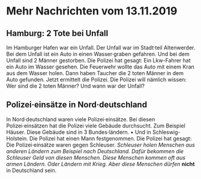 # Mehr Nachrichten vom 13.11.2019


## Hamburg: 2 Tote bei Unfall
Im Hamburger Hafen war ein Unfall. Der Unfall war im Stadt·teil Altenwerder. Bei dem Unfall ist ein Auto in einen Wasser·graben gefahren. Und bei dem Unfall sind 2 Männer gestorben. Die Polizei hat gesagt: Ein Lkw-Fahrer hat ein Auto im Wasser gesehen. Die Feuerwehr wollte das Auto mit einem Kran aus dem Wasser holen. Dann haben Taucher die 2 toten Männer in dem Auto gefunden. Jetzt ermittelt die Polizei. Die Polizei will nämlich wissen: Wer sind die 2 toten Männer? Und wann war der Unfall? 

## Polizei·einsätze in Nord·deutschland
In Nord·deutschland waren viele Polizei·einsätze. Bei diesen Polizei·einsätzen hat die Polizei viele Gebäude durchsucht. Zum Beispiel Häuser. Diese Gebäude sind in 3 Bundes·ländern. • Und in Schleswig-Holstein. Die Polizei hat einen Mann festgenommen. Die Polizei hat gesagt: Die Polizei·einsätze waren gegen Schleuser. 
*Schleuser holen Menschen aus anderen Ländern zum Beispiel nach Deutschland.* 
*Dafür bekommen die Schleuser Geld von diesen Menschen.* 
*Diese Menschen kommen oft aus armen Ländern.* 
*Oder Ländern mit Krieg.* 
*Aber diese Menschen dürfen* **nicht** in Deutschland sein. 
